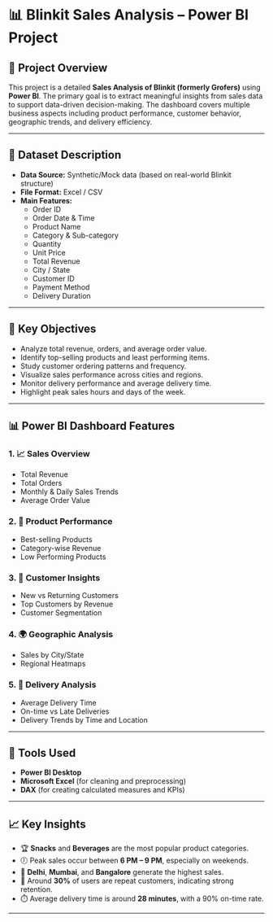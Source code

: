 # 📊 Blinkit Sales Analysis – Power BI Project

## 🧾 Project Overview

This project is a detailed **Sales Analysis of Blinkit (formerly Grofers)** using **Power BI**. The primary goal is to extract meaningful insights from sales data to support data-driven decision-making. The dashboard covers multiple business aspects including product performance, customer behavior, geographic trends, and delivery efficiency.

---

## 📁 Dataset Description

- **Data Source:** Synthetic/Mock data (based on real-world Blinkit structure)
- **File Format:** Excel / CSV
- **Main Features:**
  - Order ID
  - Order Date & Time
  - Product Name
  - Category & Sub-category
  - Quantity
  - Unit Price
  - Total Revenue
  - City / State
  - Customer ID
  - Payment Method
  - Delivery Duration

---

## 🎯 Key Objectives

- Analyze total revenue, orders, and average order value.
- Identify top-selling products and least performing items.
- Study customer ordering patterns and frequency.
- Visualize sales performance across cities and regions.
- Monitor delivery performance and average delivery time.
- Highlight peak sales hours and days of the week.

---

## 📊 Power BI Dashboard Features

### 1. 📈 **Sales Overview**
- Total Revenue
- Total Orders
- Monthly & Daily Sales Trends
- Average Order Value

### 2. 🛒 **Product Performance**
- Best-selling Products
- Category-wise Revenue
- Low Performing Products

### 3. 👤 **Customer Insights**
- New vs Returning Customers
- Top Customers by Revenue
- Customer Segmentation

### 4. 🌍 **Geographic Analysis**
- Sales by City/State
- Regional Heatmaps

### 5. 🚚 **Delivery Analysis**
- Average Delivery Time
- On-time vs Late Deliveries
- Delivery Trends by Time and Location

---

## 🧰 Tools Used

- **Power BI Desktop**
- **Microsoft Excel** (for cleaning and preprocessing)
- **DAX** (for creating calculated measures and KPIs)

---

## 📈 Key Insights

- 🏆 **Snacks** and **Beverages** are the most popular product categories.
- 🕖 Peak sales occur between **6 PM – 9 PM**, especially on weekends.
- 🌆 **Delhi**, **Mumbai**, and **Bangalore** generate the highest sales.
- 🔁 Around **30%** of users are repeat customers, indicating strong retention.
- ⏱️ Average delivery time is around **28 minutes**, with a 90% on-time rate.

---





